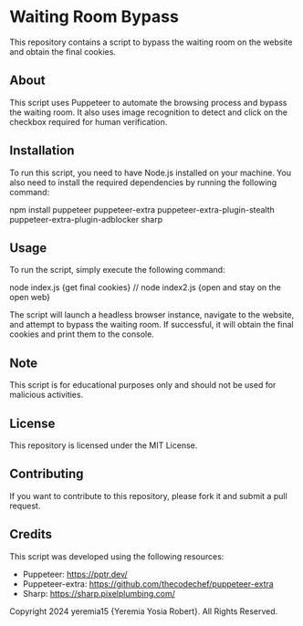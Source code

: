 # Waiting Room Bypass


This repository contains a script to bypass the waiting room on the website and obtain the final cookies.

## About
This script uses Puppeteer to automate the browsing process and bypass the waiting room. It also uses image recognition to detect and click on the checkbox required for human verification.

## Installation
To run this script, you need to have Node.js installed on your machine. You also need to install the required dependencies by running the following command:

npm install puppeteer puppeteer-extra puppeteer-extra-plugin-stealth puppeteer-extra-plugin-adblocker sharp

## Usage
To run the script, simply execute the following command:

node index.js {get final cookies} // node index2.js {open and stay on the open web}

The script will launch a headless browser instance, navigate to the website, and attempt to bypass the waiting room. If successful, it will obtain the final cookies and print them to the console.

## Note
This script is for educational purposes only and should not be used for malicious activities.

## License
This repository is licensed under the MIT License.

## Contributing
If you want to contribute to this repository, please fork it and submit a pull request.

## Credits
This script was developed using the following resources:

* Puppeteer: https://pptr.dev/
* Puppeteer-extra: https://github.com/thecodechef/puppeteer-extra
* Sharp: https://sharp.pixelplumbing.com/

Copyright 2024 yeremia15 {Yeremia Yosia Robert}. All Rights Reserved.
